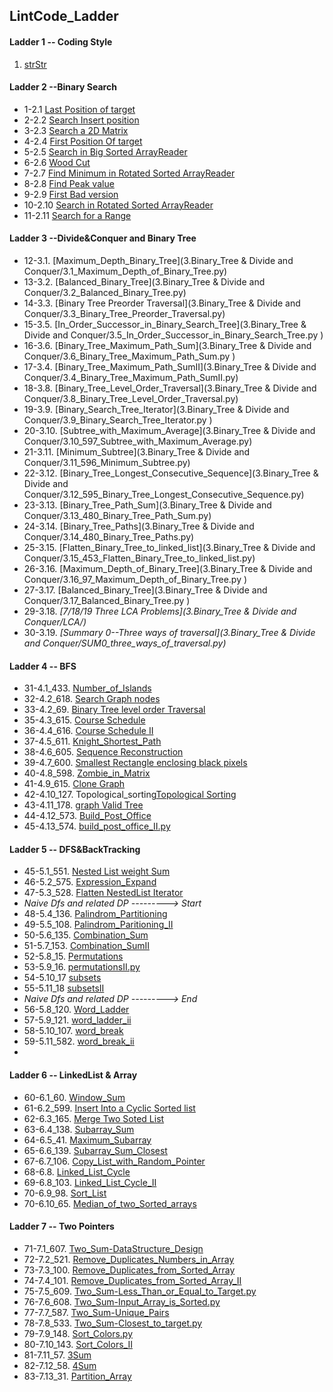 ## LintCode_Ladder

#### Ladder 1 -- Coding Style

1. [strStr](Binary_Search/1.1_strStr.py)

#### Ladder 2 --Binary Search

* 1-2.1 [Last Position of target](2.Binary_Search/2.1_Last_Position_of_Target.py)
* 2-2.2 [Search Insert position](2.Binary_Search/2.2_Search_Insert_position.py)
* 3-2.3 [Search a 2D Matrix](2.Binary_Search/2.3_Search_a2D_Matrix.py)
* 4-2.4 [First Position Of target](2.Binary_Search/2.4_First_Position_of_Target.py)
* 5-2.5 [Search in Big Sorted ArrayReader](2.Binary_Search/2.5_Search_in_Big_Sorted_Array.py)
* 6-2.6 [Wood Cut](2.Binary_Search/2.6_Wood_Cut.py)
* 7-2.7 [Find Minimum in Rotated Sorted ArrayReader](2.Binary_Search/2.7_Find_Minimum_in_Rotated_Sorted_Array.py)
* 8-2.8 [Find Peak value](2.Binary_Search/2.8_Find_Peak_Value.py)
* 9-2.9 [First Bad version](2.Binary_Search/2.9_First_Bad_Version.py)
* 10-2.10 [Search in Rotated Sorted ArrayReader](2.Binary_Search/2.10_Search_In_Rotated_Sorted_Array.py)
* 11-2.11 [Search for a Range](2.Binary_Search/2.11_Search_For_A_Range.py)

#### Ladder 3 --Divide&Conquer and Binary Tree
* 12-3.1. [Maximum_Depth_Binary_Tree](3.Binary_Tree & Divide and Conquer/3.1_Maximum_Depth_of_Binary_Tree.py)
* 13-3.2. [Balanced_Binary_Tree](3.Binary_Tree & Divide and Conquer/3.2_Balanced_Binary_Tree.py)
* 14-3.3. [Binary Tree Preorder Traversal](3.Binary_Tree & Divide and Conquer/3.3_Binary_Tree_Preorder_Traversal.py)
* 15-3.5. [In_Order_Successor_in_Binary_Search_Tree](3.Binary_Tree & Divide and Conquer/3.5_In_Order_Successor_in_Binary_Search_Tree.py	)
* 16-3.6. [Binary_Tree_Maximum_Path_Sum](3.Binary_Tree & Divide and Conquer/3.6_Binary_Tree_Maximum_Path_Sum.py	)
* 17-3.4. [Binary_Tree_Maximum_Path_SumII](3.Binary_Tree & Divide and Conquer/3.4_Binary_Tree_Maximum_Path_SumII.py)
* 18-3.8. [Binary_Tree_Level_Order_Traversal](3.Binary_Tree & Divide and Conquer/3.8_Binary_Tree_Level_Order_Traversal.py)
* 19-3.9. [Binary_Search_Tree_Iterator](3.Binary_Tree & Divide and Conquer/3.9_Binary_Search_Tree_Iterator.py	)
* 20-3.10. [Subtree_with_Maximum_Average](3.Binary_Tree & Divide and Conquer/3.10_597_Subtree_with_Maximum_Average.py)
* 21-3.11. [Minimum_Subtree](3.Binary_Tree & Divide and Conquer/3.11_596_Minimum_Subtree.py)
* 22-3.12. [Binary_Tree_Longest_Consecutive_Sequence](3.Binary_Tree & Divide and Conquer/3.12_595_Binary_Tree_Longest_Consecutive_Sequence.py)
* 23-3.13. [Binary_Tree_Path_Sum](3.Binary_Tree & Divide and Conquer/3.13_480_Binary_Tree_Path_Sum.py)
* 24-3.14. [Binary_Tree_Paths](3.Binary_Tree & Divide and Conquer/3.14_480_Binary_Tree_Paths.py)
* 25-3.15. [Flatten_Binary_Tree_to_linked_list](3.Binary_Tree & Divide and Conquer/3.15_453_Flatten_Binary_Tree_to_linked_list.py)
* 26-3.16. [Maximum_Depth_of_Binary_Tree](3.Binary_Tree & Divide and Conquer/3.16_97_Maximum_Depth_of_Binary_Tree.py	)
* 27-3.17. [Balanced_Binary_Tree](3.Binary_Tree & Divide and Conquer/3.17_Balanced_Binary_Tree.py	)
* 29-3.18. *[7/18/19 Three LCA Problems](3.Binary_Tree & Divide and Conquer/LCA/)*
* 30-3.19. *[Summary 0--Three ways of traversal](3.Binary_Tree & Divide and Conquer/SUM0_three_ways_of_traversal.py)*

#### Ladder 4 -- BFS
* 31-4.1_433. [Number_of_Islands](4.BFS/4.1_433_Number_of_Islands.py)
* 32-4.2_618. [Search Graph nodes](4.BFS/4.2_618_Search_Graph_nodes.py)
* 33-4.2_69. [Binary Tree level order Traversal](4.BFS/4.2_69_Binary_Tree_level_order_Traversal.py)
* 35-4.3_615. [Course Schedule](4.BFS/4.3_615_Course_Schedule.py)
* 36-4.4_616. [Course Schedule II](4.BFS/4.4_616_Course_Schedule_II.py)
* 37-4.5_611. [Knight_Shortest_Path](4.BFS/4.5_611_Knight_Shortest_Path.py	)
* 38-4.6_605. [Sequence Reconstruction](4.BFS/4.6_Sequence_Construction.py)
* 39-4.7_600. [Smallest Rectangle enclosing black pixels](4.BFS/4.7_600_Smallest_Rectangle_enclosing_black_pixels.py)
* 40-4.8_598. [Zombie_in_Matrix](4.BFS/4.8_598_Zombie_in_Matrix.py)
* 41-4.9_615. [Clone Graph](4.BFS/4.9_137_Clone_Graph.py)
* 42-4.10_127. Topological_sorting[Topological Sorting](4.BFS/4.10_127_Topological_sorting.py)
* 43-4.11_178. [graph Valid Tree](4.BFS/4.11_178_graph_valid_Tree.py)
* 44-4.12_573. [Build_Post_Office](4.BFS/4.12_573_Build_Post_Office.py	)
* 45-4.13_574. [build_post_office_II.py](4.BFS/4.13_574_build_post_office_II.py)

#### Ladder 5 -- DFS&BackTracking

* 45-5.1_551. [Nested List weight Sum](5.DFS&BackTracking/5.1_551_Nested_List_weight_Sum.py)
* 46-5.2_575. [Expression_Expand](5.DFS&BackTracking/5.2_575_Expression_Expand.py)
* 47-5.3_528. [Flatten NestedList Iterator](5.DFS&BackTracking/5.3_528_Flatten_Nested_List_Iterator.py)
* *Naive Dfs and related DP ---------> Start*
* 48-5.4_136. [Palindrom_Partitioning](5.DFS&BackTracking/naive_dfs_and_its_dp/5.4_136_Palindrom_Partitioning.py)
* 49-5.5_108. [Palindrom_Paritioning_II](5.DFS&BackTracking/naive_dfs_and_its_dp/5.5_108_Palindrom_Paritioning_II.py)
* 50-5.6_135. [Combination_Sum](5.DFS&BackTracking/naive_dfs_and_its_dp/5.6_135_Combination_Sum.py)
* 51-5.7_153. [Combination_SumII](5.DFS&BackTracking/naive_dfs_and_its_dp/5.7_153_Combination_SumII.py)
* 52-5.8_15. [Permutations](5.DFS&BackTracking/naive_dfs_and_its_dp/5.8_15_Permutations.py)
* 53-5.9_16. [permutationsII.py](5.DFS&BackTracking/naive_dfs_and_its_dp/5.9_16_permutationsII.py	)
* 54-5.10_17 [subsets](5.DFS&BackTracking/naive_dfs_and_its_dp/5.10_17_subsets.py)
* 55-5.11_18 [subsetsII](5.DFS&BackTracking/naive_dfs_and_its_dp/5.11_18_subsetsII.py)
* *Naive Dfs and related DP ---------> End*
* 56-5.8_120. [Word_Ladder](5.DFS&BackTracking/naive_dfs_and_its_dp/5.8_120_Word_Ladder.py)
* 57-5.9_121. [word_ladder_ii](5.DFS&BackTracking/naive_dfs_and_its_dp/5.9_121_word_ladder_ii.py)	
* 58-5.10_107. [word_break](5.DFS&BackTracking/naive_dfs_and_its_dp/5.10_107_word_break.py)
* 59-5.11_582. [word_break_ii](5.DFS&BackTracking/naive_dfs_and_its_dp/5.11_582_word_break_ii.py)
* 

#### Ladder 6 -- LinkedList & Array
* 60-6.1_60. [Window_Sum](6.LinkedList&Array/6.1_60_Window_Sum.py)
* 61-6.2_599. [Insert Into a Cyclic Sorted list](6.LinkedList&Array/6.2_599_Insert_Into_a_Cyclic_Sorted_list.py)
* 62-6.3_165. [Merge Two Soted List](6.LinkedList&Array/6.3_165_Merge_Two_Soted_List.py	)
* 63-6.4_138. [Subarray_Sum](6.LinkedList&Array/6.4_138_Subarray_Sum.py)
* 64-6.5_41. [Maximum_Subarray](6.LinkedList&Array/6.5_41_Maximum_Subarray.py)
* 65-6.6_139. [Subarray_Sum_Closest](6.LinkedList&Array/6.6_139_Subarray_Sum_Closest.py)
* 67-6.7_106. [Copy_List_with_Random_Pointer](6.LinkedList&Array/6.7_106_Copy_List_with_Random_Pointer.py)
* 68-6.8. [Linked_List_Cycle](6.LinkedList&Array/6.8_Linked_List_Cycle.py)
* 69-6.8_103. [Linked_List_Cycle_II](6.LinkedList&Array/6.8_103_Linked_List_Cycle_II.py)
* 70-6.9_98. [Sort_List](6.LinkedList&Array/6.9_98_Sort_List.py) 
* 70-6.10_65. [Median_of_two_Sorted_arrays](6.LinkedList&Array/6.10_Median_of_sorted_Arrays.py)


#### Ladder 7 -- Two Pointers
* 71-7.1_607. [Two_Sum-DataStructure_Design](7.Two_Pointers/7.1_607_Two_Sum-DataStructure_Design.py)
* 72-7.2_521. [Remove_Duplicates_Numbers_in_Array](7.Two_Pointers/7.2_521_Remove_Duplicates_Numbers_in_Array.py)
* 73-7.3_100. [Remove_Duplicates_from_Sorted_Array](7.Two_Pointers/7.3_100_Remove_Duplicates_from_Sorted_Array.py)
* 74-7.4_101. [Remove_Duplicates_from_Sorted_Array_II](7.Two_Pointers/7.4_101_Remove_Duplicates_from_Sorted_Array_II.py)
* 75-7.5_609. [Two_Sum-Less_Than_or_Equal_to_Target.py](7.Two_Pointers/7.5_609_Two_Sum-Less_Than_or_Equal_to_Target.py	)
* 76-7.6_608. [Two_Sum-Input_Array_is_Sorted.py](7.Two_Pointers/7.6_608_Two_Sum-Input_Array_is_Sorted.py)
* 77-7.7_587. [Two_Sum-Unique_Pairs](7.Two_Pointers/7.7_587_Two_Sum-Unique_Pairs.py)
* 78-7.8_533. [Two_Sum-Closest_to_target.py](7.Two_Pointers/7.8_533_Two_Sum-Closest_to_target.py)
* 79-7.9_148. [Sort_Colors.py](7.Two_Pointers/7.9_148_Sort_Colors.py)
* 80-7.10_143. [Sort_Colors_II](7.Two_Pointers/7.10_143_Sort_Colors_II.py)
* 81-7.11_57. [3Sum](7.Two_Pointers/7.11_57_3Sum.py)
* 82-7.12_58. [4Sum](7.Two_Pointers/7.12_58_4Sum.py)
* 83-7.13_31. [Partition_Array](7.Two_Pointers/7.13_31_Partition_Array.py)
